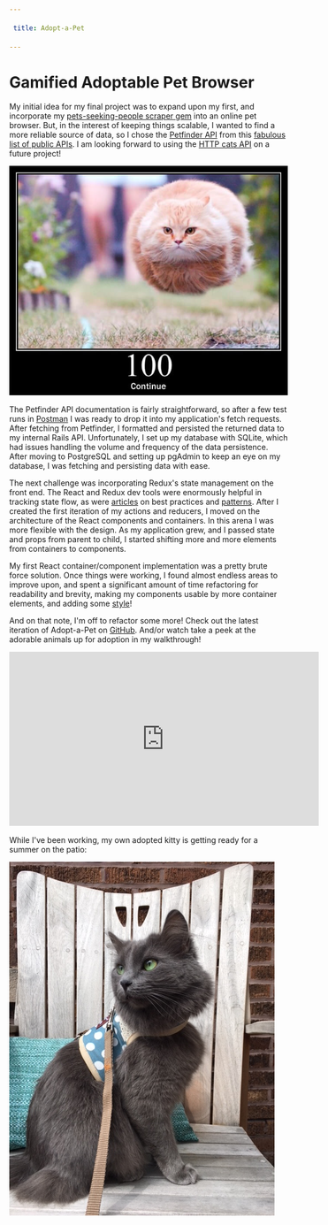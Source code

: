 ```yaml
---

 title: Adopt-a-Pet

---
```


# Gamified Adoptable Pet Browser

My initial idea for my final project was to expand upon my first, and incorporate my [pets-seeking-people scraper gem](https://github.com/AutumnJ/AutumnJ-cli-app) into an online pet browser. But, in the interest of keeping things scalable, I wanted to find a more reliable source of data, so I chose the [Petfinder API](https://www.petfinder.com/developers/api-docs) from this [fabulous list of public APIs](https://github.com/toddmotto/public-apis). I am looking forward to using the [HTTP cats API](https://http.cat/) on a future project! 

![alt text](/assets/images/100Error.png "Continue")

The Petfinder API documentation is fairly straightforward, so after a few test runs in [Postman](https://www.getpostman.com/) I was ready to drop it into my application's fetch requests. After fetching from Petfinder, I formatted and persisted the returned data to my internal Rails API. Unfortunately, I set up my database with SQLite, which had issues handling the volume and frequency of the data persistence. After moving to PostgreSQL and setting up pgAdmin to keep an eye on my database, I was fetching and persisting data with ease. 

The next challenge was incorporating Redux's state management on the front end. The React and Redux dev tools were enormously helpful in tracking state flow, as were [articles](https://medium.com/codingthesmartway-com-blog/learn-redux-introduction-to-state-management-with-react-b87bc570b12a) on best practices and [patterns](https://github.com/chantastic/reactpatterns.com#function-as-children). After I created the first iteration of my actions and reducers, I moved on the architecture of the React components and containers. In this arena I was more flexible with the design. As my application grew, and I passed state and props from parent to child, I started shifting more and more elements from containers to components.

My first React container/component implementation was a pretty brute force solution. Once things were working, I found almost endless areas to improve upon, and spent a significant amount of time refactoring for readability and brevity, making my components usable by more container elements, and adding some [style](https://react-bootstrap.github.io/)!

And on that note, I'm off to refactor some more! Check out the latest iteration of Adopt-a-Pet on [GitHub](https://github.com/AutumnJ/adopt-a-pet-game). And/or watch take a peek at the adorable animals up for adoption in my walkthrough!

<iframe width="560" height="315" src="https://www.youtube.com/embed/rumehkzhJaY" frameborder="0" allowfullscreen></iframe>
<br/>

While I've been working, my own adopted kitty is getting ready for a summer on the patio:

![alt text](/assets/images/IMG_6060.JPG "Meow!")